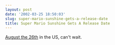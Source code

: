 ```yaml
---
layout: post
date: '2002-03-25 18:50:03'
slug: super-mario-sunshine-gets-a-release-date
title: Super Mario Sunshine Gets A Release Date
---
```


[August the 26th](http://www.planetgamecube.com/news.cfm?action=item&amp;id=2820) in the US, can't wait.